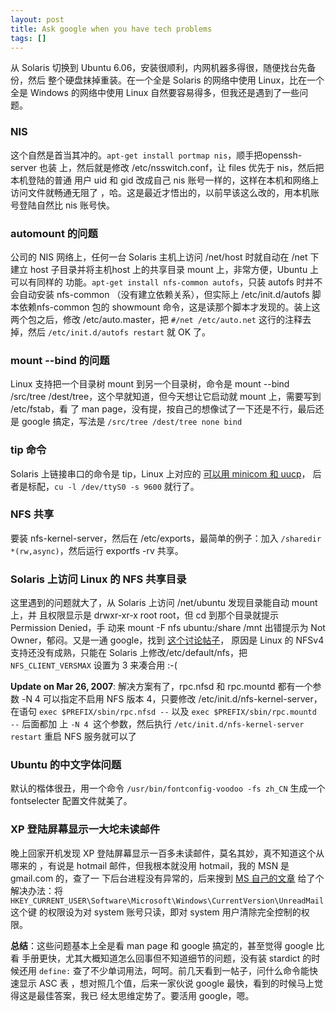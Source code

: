 ```yaml
---
layout: post
title: Ask google when you have tech problems
tags: []
---
```


从 Solaris 切换到 Ubuntu 6.06，安装很顺利，内网机器多得很，随便找台先备份，然后
整个硬盘抹掉重装。在一个全是 Solaris 的网络中使用 Linux，比在一个全是 Windows
的网络中使用 Linux 自然要容易得多，但我还是遇到了一些问题。

### NIS

这个自然是首当其冲的。`apt-get install portmap nis`，顺手把openssh-server 也装
上，然后就是修改 /etc/nsswitch.conf，让 files 优先于 nis，然后把本机登陆的普通
用户 uid 和 gid 改成自己 nis 账号一样的，这样在本机和网络上访问文件就畅通无阻了
，哈。这是最近才悟出的，以前早该这么改的，用本机账号登陆自然比 nis 账号快。

### automount 的问题

公司的 NIS 网络上，任何一台 Solaris 主机上访问 /net/host 时就自动在 /net 下建立
host 子目录并将主机host 上的共享目录 mount 上，非常方便，Ubuntu 上可以有同样的
功能。`apt-get install nfs-common autofs`，只装 autofs 时并不会自动安装
nfs-common （没有建立依赖关系），但实际上 /etc/init.d/autofs 脚本依赖nfs-common
包的 showmount 命令，这是读那个脚本才发现的。装上这两个包之后，修改
/etc/auto.master，把 `#/net /etc/auto.net` 这行的注释去掉，然后
`/etc/init.d/autofs restart` 就 OK 了。

### mount --bind 的问题

Linux 支持把一个目录树 mount 到另一个目录树，命令是 mount --bind /src/tree
/dest/tree，这个早就知道，但今天想让它启动就 mount 上，需要写到 /etc/fstab，看
了 man page，没有提，按自己的想像试了一下还是不行，最后还是 google 搞定，写法是
`/src/tree /dest/tree none bind`

### tip 命令

Solaris 上链接串口的命令是 tip，Linux 上对应的
<a href="http://www.idevelopment.info/data/Unix/Solaris/SOLARIS_UsingSerialConsoles.shtml">可以用 minicom 和 uucp</a>，
后者是标配，`cu -l /dev/ttyS0 -s 9600` 就行了。

### NFS 共享

要装 nfs-kernel-server，然后在 /etc/exports，最简单的例子：加入
`/sharedir *(rw,async)`，然后运行 exportfs -rv 共享。

### Solaris 上访问 Linux 的 NFS 共享目录

这里遇到的问题就大了，从 Solaris 上访问 /net/ubuntu 发现目录能自动 mount 上，并
且权限显示是 drwxr-xr-x root root，但 cd 到那个目录就提示 Permission Denied，手
动来 mount -F nfs ubuntu:/share /mnt 出错提示为 Not Owner，郁闷。又是一通
google，找到
<a href="http://www.filibeto.org/pipermail/solaris-users/2005-March/001258.html">这个讨论帖子</a>，
原因是 Linux 的 NFSv4 支持还没有成熟，只能在 Solaris 上修改/etc/default/nfs，把
`NFS_CLIENT_VERSMAX` 设置为 3 来凑合用 :-(

**Update on Mar 26, 2007**: 解决方案有了，rpc.nfsd 和 rpc.mountd 都有一个参数
-N 4 可以指定不启用 NFS 版本 4，只要修改 /etc/init.d/nfs-kernel-server，在语句
`exec $PREFIX/sbin/rpc.nfsd --` 以及 `exec $PREFIX/sbin/rpc.mountd --` 后面都加
上 `-N 4 `这个参数，然后执行 `/etc/init.d/nfs-kernel-server restart` 重启 NFS
服务就可以了

### Ubuntu 的中文字体问题

默认的楷体很丑，用一个命令 `/usr/bin/fontconfig-voodoo -fs zh_CN` 生成一个
fontselecter 配置文件就美了。

### XP 登陆屏幕显示一大坨未读邮件

晚上回家开机发现 XP 登陆屏幕显示一百多未读邮件，莫名其妙，真不知道这个从哪来的
，有说是 hotmail 邮件，但我根本就没用 hotmail，我的 MSN 是 gmail.com 的，查了一
下后台进程没有异常的，后来搜到
<a href="http://support.microsoft.com/?kbid=304148">MS 自己的文章</a>
给了个解决办法：将
`HKEY_CURRENT_USER\Software\Microsoft\Windows\CurrentVersion\UnreadMail` 这个键
的权限设为对 system 账号只读，即对 system 用户清除完全控制的权限。

**总结**：这些问题基本上全是看 man page 和 google 搞定的，甚至觉得 google 比看
手册更快，尤其大概知道怎么回事但不知道细节的问题，没有装 stardict 的时候还用
`define:` 查了不少单词用法，呵呵。前几天看到一帖子，问什么命令能快速显示 ASC 表
，想对照几个值，后来一家伙说 google 最快，看到的时候马上觉得这是最佳答案，我已
经太思维定势了。要活用 google，嗯。
